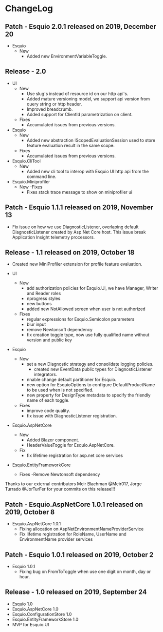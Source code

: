 
# ChangeLog 

## Patch - Esquio 2.0.1 released on 2019, December 20

- Esquio
    - New
        - Added new EnvironmentVariableToggle.

## Release - 2.0

- UI
    - New
        - Use slug's instead of resource id on our http api's.
        - Added mature versioning model, we support api version from query string or http header.
        - Improved breadcrumb.
        - Added support for ClientId parametrization on client.
    - Fixes
        - Accumulated issues from previous versions.
- Esquio
    - New
        - Added new abstraction IScopedEvaluationSession used to store feature evaluation result in the same scope.
    - Fixes
        - Accumulated issues from previous versions.
- Esquio.CliTool
    - New
        - Added new cli tool to interop with Esquio UI http api from the command line.
- Esquio.Miniprofiler
    - New
    -Fixes
        - Fixes stack trace message to show on miniprofiler ui

## Patch - Esquio 1.1.1 released on 2019, November 13

- Fix issue on how we use DiagnosticListener, overlaping default DiagnosticListener created by Asp.Net Core host. This issue break Application Insight telemetry processors. 

## Release - 1.1 released on 2019, October 18

- Created new MiniProfiler extension for profile feature evaluation.
- UI
    - New
        - add authorization policies for Esquio.UI, we have Manager, Writer and Reader roles
        - nprogress styles
        - new buttons
        - added new NotAllowed screen when user is not authorized
    - Fixes
        - regular expressions for Esquio.Semicolon parameters
        - blur input
        - remove Newtonsoft dependency
        - fix creation toggle type, now use fully qualified name without version and public key
- Esquio
    - New
        - set a new Diagnostic strategy and consolidate logging policies.
            - created new EventData public types for DiagnosticListener integrators.
        - nnable change default partitioner for Esquio.
        - new option for EsquioOptions to configure DefaultProductName to be used when is not specified.
        - new property for DesignType metadata to specify the friendly name of each toggle.
    - Fixes
        - improve code quality.
        - fix issue with DiagnosticListener registration.
- Esquio.AspNetCore
    - New
        - Added Blazor component.
        - HeaderValueToggle for Esquio.AspNetCore.
    - Fix
        - fix lifetime registration for asp.net core services

- Esquio.EntityFrameworkCore
    - Fixes
        -Remove Newtonsoft dependency

Thanks to our external contributors Meir Blachman @Meir017, Jorge Turrado @JorTurFer for your commits on this release!!!

## Patch - Esquio.AspNetCore 1.0.1 released on 2019, October 8

- Esquio.AspNetCore 1.0.1
    - Fixing allocation on AspNetEnvironmentNameProviderService
    - Fix lifetime registration for RoleName, UserName and EnvironmentName provider services

## Patch - Esquio 1.0.1 released on 2019, October 2

- Esquio 1.0.1
    - Fixing bug on FromToToggle when use one digit on month, day or hour.

## Release - 1.0 released on 2019, September 24

- Esquio 1.0
- Esquio.AspNetCore 1.0
- Esquio.ConfigurationStore 1.0
- Esquio.EntityFrameworkStore 1.0
- MVP for Esquio.UI